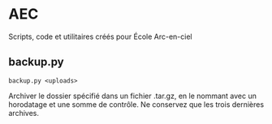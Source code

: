 # AEC

Scripts, code et utilitaires créés pour École Arc-en-ciel

## backup.py

`backup.py <uploads>`

Archiver le dossier spécifié dans un fichier .tar.gz, en le nommant avec un horodatage et une somme de contrôle. Ne conservez que les trois dernières archives.
